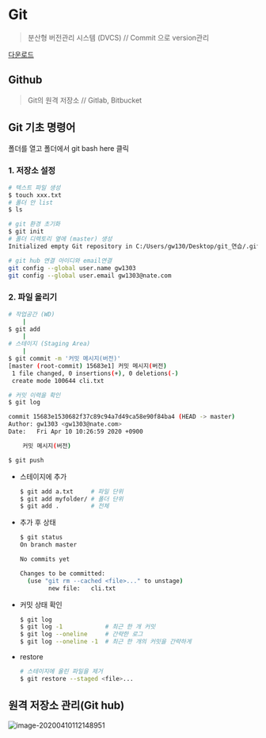 # Git

>  분산형 버전관리 시스템 (DVCS)  // Commit 으로 version관리

[다운로드](**https://gitforwindows.org/**)

## Github

> Git의 원격 저장소  // Gitlab, Bitbucket



## Git 기초 명령어

폴더를 열고 폴더에서 git bash here 클릭

### 1. 저장소 설정

```bash
# 텍스트 파일 생성
$ touch xxx.txt
# 폴더 안 list
$ ls

# git 환경 초기화
$ git init
# 폴더 디렉토리 옆에 (master) 생성
Initialized empty Git repository in C:/Users/gw130/Desktop/git_연습/.git/

# git hub 연결 아이디와 email연결
git config --global user.name gw1303
git config --global user.email gw1303@nate.com
```



### 2. 파일 올리기

```bash
# 작업공간 (WD)
    |
$ git add
    |
# 스테이지 (Staging Area)
    |
$ git commit -m '커밋 메시지(버전)'
[master (root-commit) 15683e1] 커밋 메시지(버전)
 1 file changed, 0 insertions(+), 0 deletions(-)
 create mode 100644 cli.txt

# 커밋 이력을 확인
$ git log

commit 15683e1530682f37c89c94a7d49ca58e90f84ba4 (HEAD -> master)
Author: gw1303 <gw1303@nate.com>
Date:   Fri Apr 10 10:26:59 2020 +0900

    커밋 메시지(버전)

$ git push

```

- 스테이지에 추가

  ```bash
  $ git add a.txt     # 파일 단위
  $ git add myfolder/ # 폴더 단위
  $ git add .         # 전체
  ```

- 추가 후 상태

  ```bash
  $ git status
  On branch master
  
  No commits yet
  
  Changes to be committed:
    (use "git rm --cached <file>..." to unstage)
          new file:   cli.txt
  
  ```

- 커밋 상태 확인

  ```bash
  $ git log
  $ git log -1            # 최근 한 개 커밋
  $ git log --oneline     # 간략한 로그
  $ git log --oneline -1  # 최근 한 개의 커밋을 간략하게
  ```

- restore

  ```bash
  # 스테이지에 올린 파일을 제거
  $ git restore --staged <file>...
  
  
  ```

  

## 원격 저장소 관리(Git hub)

![image-20200410112148951](C:\Users\gw130\AppData\Roaming\Typora\typora-user-images\image-20200410112148951.png)



